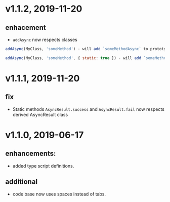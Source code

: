 # v1.1.2, 2019-11-20
## enhacement
- `addAsync` now respects classes
```js
addAsync(MyClass, 'someMethod') - will add `someMethodAsync` to prototype

addAsync(MyClass, 'someMethod', { static: true }) - will add `someMethodAsync` to MyClass as static

```

# v1.1.1, 2019-11-20
## fix
- Static methods `AsyncResult.success` and `AsyncResult.fail` now respects derived AsyncResult class

# v1.1.0, 2019-06-17
## enhancements:
- added type script definitions.
## additional
- code base now uses spaces instead of tabs.
